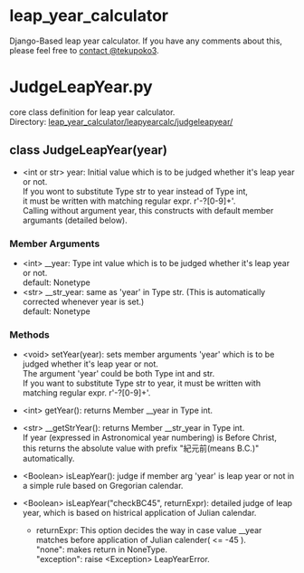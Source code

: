 <!--
___        ______     ____ _                 _  ___  
        / \ \      / / ___|   / ___| | ___  _   _  __| |/ _ \ 
       / _ \ \ /\ / /\___ \  | |   | |/ _ \| | | |/ _` | (_) |
      / ___ \ V  V /  ___) | | |___| | (_) | |_| | (_| |\__, |
     /_/   \_\_/\_/  |____/   \____|_|\___/ \__,_|\__,_|  /_/ 
 ----------------------------------------------------------------- 


Hi there! Welcome to AWS Cloud9!

To get started, create some files, play with the terminal,
or visit https://docs.aws.amazon.com/console/cloud9/ for our documentation.

Happy coding!
-->
# leap_year_calculator

Django-Based leap year calculator.
If you have any comments about this, please feel free to [contact @tekupoko3](https://twitter.com/tekupoko3).

# JudgeLeapYear.py

core class definition for leap year calculator.  
Directory: [leap\_year\_calculator/leapyearcalc/judgeleapyear/](https://github.com/tekupoko3/leap_year_calculator/tree/master/leapyearcalc/judgeleapyear)

## class JudgeLeapYear(year)

  - \<int or str\> year: Initial value which is to be judged whether it's leap year or not.  
    If you wont to substitute Type str to year instead of Type int,  
    it must be written with matching regular expr. r'\-?[0-9]+'.  
    Calling without argument year, this constructs with default member argumants (detailed below).  

### Member Arguments
  - \<int\> \_\_year: Type int value which is to be judged whether it's leap year or not.  
    default: Nonetype  
  - \<str\> \_\_str_year: same as 'year' in Type str. (This is automatically corrected whenever year is set.)  
    default: Nonetype  

### Methods
  - \<void\> setYear(year): sets member arguments 'year' which is to be judged whether it's leap year or not.  
    The argument 'year' could be both Type int and str.  
    If you want to substitute Type str to year, it must be written with matching regular expr. r'\-?[0-9]+'.

  - \<int\> getYear(): returns Member \_\_year in Type int.

  - \<str\> \_\_getStrYear(): returns Member \_\_str_year in Type int.  
    If year (expressed in Astronomical year numbering) is Before Christ,  
    this returns the absolute value with prefix "紀元前(means B.C.)" automatically.

  - \<Boolean\> isLeapYear(): judge if member arg 'year' is leap year or not in a simple rule based on Gregorian calendar.

  - \<Boolean\> isLeapYear("checkBC45", returnExpr): detailed judge of leap year, which is based on histrical application of Julian calendar.  
    - returnExpr: This option decides the way in case value \_\_year matches before application of Julian calender( <= -45 ).  
      "none": makes return in NoneType.  
      "exception": raise \<Exception\> LeapYearError.  

